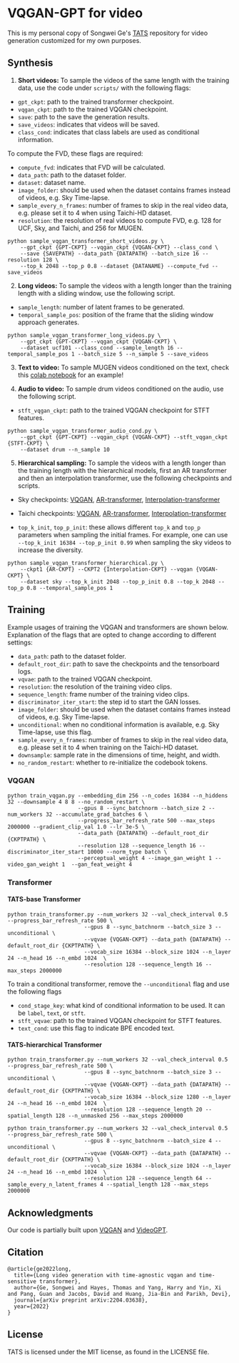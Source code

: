 # VQGAN-GPT for video

This is my personal copy of Songwei Ge's [TATS](https://github.com/SongweiGe/TATS) repository for video generation customized for my own purposes.

## Synthesis

1. **Short videos:** To sample the videos of the same length with the training data, use the code under `scripts/` with the following flags:

- `gpt_ckpt`: path to the trained transformer checkpoint.
- `vqgan_ckpt`: path to the trained VQGAN checkpoint.
- `save`: path to the save the generation results.
- `save_videos`: indicates that videos will be saved.
- `class_cond`: indicates that class labels are used as conditional information.

To compute the FVD, these flags are required:

- `compute_fvd`: indicates that FVD will be calculated.
- `data_path`: path to the dataset folder.
- `dataset`: dataset name.
- `image_folder`: should be used when the dataset contains frames instead of videos, e.g. Sky Time-lapse.
- `sample_every_n_frames`: number of frames to skip in the real video data, e.g. please set it to 4 when using Taichi-HD dataset.
- `resolution`: the resolution of real videos to compute FVD, e.g. 128 for UCF, Sky, and Taichi, and 256 for MUGEN.

```
python sample_vqgan_transformer_short_videos.py \
    --gpt_ckpt {GPT-CKPT} --vqgan_ckpt {VQGAN-CKPT} --class_cond \
    --save {SAVEPATH} --data_path {DATAPATH} --batch_size 16 --resolution 128 \
    --top_k 2048 --top_p 0.8 --dataset {DATANAME} --compute_fvd --save_videos
```

2. **Long videos:** To sample the videos with a length longer than the training length with a sliding window, use the following script.

- `sample_length`: number of latent frames to be generated.
- `temporal_sample_pos`: position of the frame that the sliding window approach generates.

```
python sample_vqgan_transformer_long_videos.py \
    --gpt_ckpt {GPT-CKPT} --vqgan_ckpt {VQGAN-CKPT} \
    --dataset ucf101 --class_cond --sample_length 16 --temporal_sample_pos 1 --batch_size 5 --n_sample 5 --save_videos
```

3. **Text to video:** To sample MUGEN videos conditioned on the text, check this [colab notebook](https://colab.research.google.com/drive/1yblr4IolH91ZA61FfZyk2n8rvndCIFmm?usp=sharing) for an example!


4. **Audio to video:** To sample drum videos conditioned on the audio, use the following script.

- `stft_vqgan_ckpt`: path to the trained VQGAN checkpoint for STFT features.

```
python sample_vqgan_transformer_audio_cond.py \
    --gpt_ckpt {GPT-CKPT} --vqgan_ckpt {VQGAN-CKPT} --stft_vqgan_ckpt {STFT-CKPT} \
    --dataset drum --n_sample 10
```

5. **Hierarchical sampling:** To sample the videos with a length longer than the training length with the hierarchical models, first an AR transformer and then an interpolation transformer, use the following checkpoints and scripts.

- Sky checkpoints: [VQGAN](https://drive.google.com/file/d/1ExV0XdJKlGP4lzn0X2W9307X-DE240iW/view?usp=sharing), [AR-transformer](https://drive.google.com/file/d/15ay8Lrra6opBU4o__CnrHfR2Caq2G-1G/view?usp=sharing), [Interpolation-transformer](https://drive.google.com/file/d/1WJiH3qh1_fe3PLbzKdRKR-h6iFudtAfr/view?usp=sharing) <br>
- Taichi checkpoints: [VQGAN](https://drive.google.com/file/d/15zujnX54wfqhhIToocvyHhdpbsxcTIv0/view?usp=sharing), [AR-transformer](https://drive.google.com/file/d/1TrjbpGwCkFhvsiQrnl5EH76HYZoWszbY/view?usp=sharing), [Interpolation-transformer](https://drive.google.com/file/d/1EQnV3IqmwFsEdza7gz4PUeUqr9bINPkz/view?usp=sharing) <br>

- `top_k_init`, `top_p_init`: these allows different `top_k` and `top_p` parameters when sampling the initial frames. For example, one can use `--top_k_init 16384 --top_p_init 0.99` when sampling the sky videos to increase the diversity.

```
python sample_vqgan_transformer_hierarchical.py \
    --ckpt1 {AR-CKPT} --CKPT2 {Interpolation-CKPT} --vqgan {VQGAN-CKPT} \
    --dataset sky --top_k_init 2048 --top_p_init 0.8 --top_k 2048 --top_p 0.8 --temporal_sample_pos 1
```

## Training

Example usages of training the VQGAN and transformers are shown below. Explanation of the flags that are opted to change according to different settings:

- `data_path`: path to the dataset folder.
- `default_root_dir`: path to save the checkpoints and the tensorboard logs.
- `vqvae`: path to the trained VQGAN checkpoint.
- `resolution`: the resolution of the training video clips.
- `sequence_length`: frame number of the training video clips.
- `discriminator_iter_start`: the step id to start the GAN losses.
- `image_folder`: should be used when the dataset contains frames instead of videos, e.g. Sky Time-lapse.
- `unconditional`: when no conditional information is available, e.g. Sky Time-lapse, use this flag.
- `sample_every_n_frames`: number of frames to skip in the real video data, e.g. please set it to 4 when training on the Taichi-HD dataset.
- `downsample`: sample rate in the dimensions of time, height, and width.
- `no_random_restart`: whether to re-initialize the codebook tokens.

### VQGAN
```
python train_vqgan.py --embedding_dim 256 --n_codes 16384 --n_hiddens 32 --downsample 4 8 8 --no_random_restart \
                      --gpus 8 --sync_batchnorm --batch_size 2 --num_workers 32 --accumulate_grad_batches 6 \
                      --progress_bar_refresh_rate 500 --max_steps 2000000 --gradient_clip_val 1.0 --lr 3e-5 \
                      --data_path {DATAPATH} --default_root_dir {CKPTPATH} \
                      --resolution 128 --sequence_length 16 --discriminator_iter_start 10000 --norm_type batch \
                      --perceptual_weight 4 --image_gan_weight 1 --video_gan_weight 1  --gan_feat_weight 4
```

### Transformer

#### TATS-base Transformer

```
python train_transformer.py --num_workers 32 --val_check_interval 0.5 --progress_bar_refresh_rate 500 \
                        --gpus 8 --sync_batchnorm --batch_size 3 --unconditional \
                        --vqvae {VQGAN-CKPT} --data_path {DATAPATH} --default_root_dir {CKPTPATH} \
                        --vocab_size 16384 --block_size 1024 --n_layer 24 --n_head 16 --n_embd 1024  \
                        --resolution 128 --sequence_length 16 --max_steps 2000000
```

To train a conditional transformer, remove the `--unconditional` flag and use the following flags

- `cond_stage_key`: what kind of conditional information to be used. It can be `label`, `text`, or `stft`.
- `stft_vqvae`: path to the trained VQGAN checkpoint for STFT features.
- `text_cond`: use this flag to indicate BPE encoded text.


#### TATS-hierarchical Transformer
```
python train_transformer.py --num_workers 32 --val_check_interval 0.5 --progress_bar_refresh_rate 500 \
                        --gpus 8 --sync_batchnorm --batch_size 3 --unconditional \
                        --vqvae {VQGAN-CKPT} --data_path {DATAPATH} --default_root_dir {CKPTPATH} \
                        --vocab_size 16384 --block_size 1280 --n_layer 24 --n_head 16 --n_embd 1024  \
                        --resolution 128 --sequence_length 20 --spatial_length 128 --n_unmasked 256 --max_steps 2000000

python train_transformer.py --num_workers 32 --val_check_interval 0.5 --progress_bar_refresh_rate 500 \
                        --gpus 8 --sync_batchnorm --batch_size 4 --unconditional \
                        --vqvae {VQGAN-CKPT} --data_path {DATAPATH} --default_root_dir {CKPTPATH} \
                        --vocab_size 16384 --block_size 1024 --n_layer 24 --n_head 16 --n_embd 1024  \
                        --resolution 128 --sequence_length 64 --sample_every_n_latent_frames 4 --spatial_length 128 --max_steps 2000000
```


## Acknowledgments
Our code is partially built upon [VQGAN](https://github.com/CompVis/taming-transformers) and
[VideoGPT](https://github.com/wilson1yan/VideoGPT).


## Citation
```
@article{ge2022long,
  title={Long video generation with time-agnostic vqgan and time-sensitive transformer},
  author={Ge, Songwei and Hayes, Thomas and Yang, Harry and Yin, Xi and Pang, Guan and Jacobs, David and Huang, Jia-Bin and Parikh, Devi},
  journal={arXiv preprint arXiv:2204.03638},
  year={2022}
}
```

## License

TATS is licensed under the MIT license, as found in the LICENSE file.
